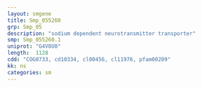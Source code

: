 ```yaml
---
layout: smgene
title: Smp_055260
grp: Smp_05
description: "sodium dependent neurotransmitter transporter"
smp: Smp_055260.1
uniprot: "G4V8U0"
length:  1128
cdd: "COG0733, cd10334, cl00456, cl11976, pfam00209"
kk: ns
categories: sm
---
```

